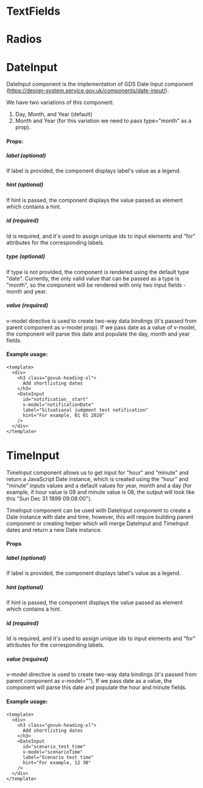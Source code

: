 # TextFields

# Radios

# DateInput

DateInput component is the implementation of GDS Date Input component (https://design-system.service.gov.uk/components/date-input/).

We have two variations of this component:
1) Day, Month, and Year (default)
2) Month and Year (for this variation we need to pass type="month" as a prop).


#### Props:

##### label (optional)
If label is provided, the component displays label's value as a legend.

##### hint (optional)
If hint is passed, the component displays the value passed as <span> element which contains a hint.

##### id (required)
Id is required, and it's used to assign unique ids to input elements and "for" attributes for the corresponding labels.

##### type (optional)
If type is not provided, the component is rendered using the default type "date".
Currently, the only valid value that can be passed as a type is "month", so the component will be rendered with only two input fields - month and year.

##### value (required)
v-model directive is used to create two-way data bindings (it's passed from parent component as v-model prop). If we pass date as a value of v-model, the component will parse this date and populate the day, month and year fields.


#### Example usage:

```
<template>
  <div>
    <h3 class="govuk-heading-xl">
      Add shortlisting dates
    </h3>
    <DateInput 
      id="notification__start" 
      v-model="notificationDate" 
      label="Situational judgment test notification"
      hint="For example, 01 01 2020"
    />
  </div>
</template>
```


# TimeInput

TimeInput component allows us to get input for "hour" and "minute" and return a JavaScript Date instance, which is created using the "hour" and "minute" inputs values and a default values for year, month and a day (for example, if hour value is 09 and minute value is 08, the output will look like this "Sun Dec 31 1899 09:08:00").

TimeInput component can be used with DateInput component to create a Date instance with date and time, however, this will require building parent component or creating helper which will merge DateInput and TimeInput dates and return a new Date instance.


#### Props

##### label (optional)
If label is provided, the component displays label's value as a legend.

##### hint (optional)
If hint is passed, the component displays the value passed as <span> element which contains a hint.

##### id (required)
Id is required, and it's used to assign unique ids to input elements and "for" attributes for the corresponding labels.

##### value (required)
v-model directive is used to create two-way data bindings (it's passed from parent component as v-model=""). If we pass date as a value, the component will parse this date and populate the hour and minute fields.


#### Example usage:
```
<template>
  <div>
    <h3 class="govuk-heading-xl">
      Add shortlisting dates
    </h3>
    <DateInput 
      id="scenario_test_time" 
      v-model="scenarioTime" 
      label="Scenario test time"
      hint="For example, 12 30"
    />
  </div>
</template>
```

